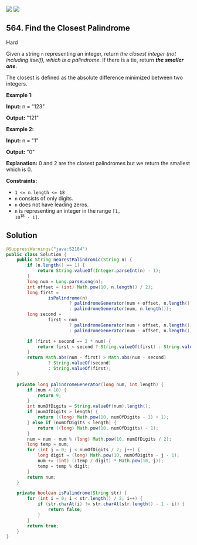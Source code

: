 [![](https://img.shields.io/github/stars/javadev/LeetCode-in-Java?label=Stars&style=flat-square)](https://github.com/javadev/LeetCode-in-Java)
[![](https://img.shields.io/github/forks/javadev/LeetCode-in-Java?label=Fork%20me%20on%20GitHub%20&style=flat-square)](https://github.com/javadev/LeetCode-in-Java/fork)

## 564\. Find the Closest Palindrome

Hard

Given a string `n` representing an integer, return _the closest integer (not including itself), which is a palindrome_. If there is a tie, return _**the smaller one**_.

The closest is defined as the absolute difference minimized between two integers.

**Example 1:**

**Input:** n = "123"

**Output:** "121"

**Example 2:**

**Input:** n = "1"

**Output:** "0"

**Explanation:** 0 and 2 are the closest palindromes but we return the smallest which is 0.

**Constraints:**

*   `1 <= n.length <= 18`
*   `n` consists of only digits.
*   `n` does not have leading zeros.
*   `n` is representing an integer in the range <code>[1, 10<sup>18</sup> - 1]</code>.

## Solution

```java
@SuppressWarnings("java:S2184")
public class Solution {
    public String nearestPalindromic(String n) {
        if (n.length() == 1) {
            return String.valueOf(Integer.parseInt(n) - 1);
        }
        long num = Long.parseLong(n);
        int offset = (int) Math.pow(10, n.length() / 2);
        long first =
                isPalindrome(n)
                        ? palindromeGenerator(num + offset, n.length())
                        : palindromeGenerator(num, n.length());
        long second =
                first < num
                        ? palindromeGenerator(num + offset, n.length())
                        : palindromeGenerator(num - offset, n.length());

        if (first + second == 2 * num) {
            return first < second ? String.valueOf(first) : String.valueOf(second);
        }
        return Math.abs(num - first) > Math.abs(num - second)
                ? String.valueOf(second)
                : String.valueOf(first);
    }

    private long palindromeGenerator(long num, int length) {
        if (num < 10) {
            return 9;
        }
        int numOfDigits = String.valueOf(num).length();
        if (numOfDigits > length) {
            return ((long) Math.pow(10, numOfDigits - 1) + 1);
        } else if (numOfDigits < length) {
            return ((long) Math.pow(10, numOfDigits) - 1);
        }
        num = num - num % (long) Math.pow(10, numOfDigits / 2);
        long temp = num;
        for (int j = 0; j < numOfDigits / 2; j++) {
            long digit = (long) Math.pow(10, numOfDigits - j - 1);
            num += (int) ((temp / digit) * Math.pow(10, j));
            temp = temp % digit;
        }
        return num;
    }

    private boolean isPalindrome(String str) {
        for (int i = 0; i < str.length() / 2; i++) {
            if (str.charAt(i) != str.charAt(str.length() - 1 - i)) {
                return false;
            }
        }
        return true;
    }
}
```